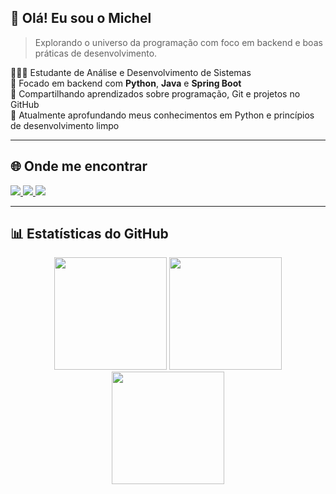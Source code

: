 ## 👋 Olá! Eu sou o Michel  
> Explorando o universo da programação com foco em backend e boas práticas de desenvolvimento.

<!-- Sobre mim -->
👨🏻‍💻 Estudante de Análise e Desenvolvimento de Sistemas  
🎯 Focado em backend com **Python**, **Java** e **Spring Boot**  
📘 Compartilhando aprendizados sobre programação, Git e projetos no GitHub  
🌱 Atualmente aprofundando meus conhecimentos em Python e princípios de desenvolvimento limpo  

---

## 🌐 Onde me encontrar

<div align="left">
  <a href="https://www.linkedin.com/in/michel-santos-807b312a6/" target="_blank">
    <img src="https://img.shields.io/badge/-LinkedIn-0A66C2?style=for-the-badge&logo=linkedin&logoColor=white" />
  </a>
  <a href="https://www.instagram.com/michelsantos.dev/" target="_blank">
    <img src="https://img.shields.io/badge/-Instagram-E4405F?style=for-the-badge&logo=instagram&logoColor=white" />
  </a>
  <a href="https://www.youtube.com/@Micheljesus" target="_blank">
    <img src="https://img.shields.io/badge/-YouTube-FF0000?style=for-the-badge&logo=youtube&logoColor=white" />
  </a>
</div>

---

## 📊 Estatísticas do GitHub

<div align="center">
  <!-- Atividade geral -->
  <img height="180em" src="https://github-readme-stats.vercel.app/api?username=Michelsantoscode&show_icons=true&theme=dracula&include_all_commits=true&count_private=true&hide_border=false&icon_color=777bd9&title_color=777bd9&bg_color=1a181a" />
  
  <!-- Streak de contribuições -->
  <img height="180em" src="https://github-readme-streak-stats.herokuapp.com?user=Michelsantoscode&theme=dracula&hide_border=false&ring=777bd9&fire=ff79c6&currStreakLabel=ffffff&background=1a181a" />
  
  <!-- Linguagens mais usadas -->
  <img height="180em" src="https://github-readme-stats.vercel.app/api/top-langs/?username=Michelsantoscode&layout=compact&langs_count=7&theme=dracula&hide_border=false&title_color=777bd9&bg_color=1a181a&text_color=ffffff" />
</div>
